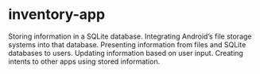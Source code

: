 # inventory-app
Storing information in a SQLite database. Integrating Android’s file storage systems into that database. Presenting information from files and SQLite databases to users. Updating information based on user input. Creating intents to other apps using stored information.
